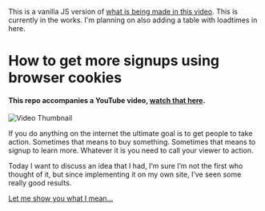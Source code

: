 This is a vanilla JS version of [what is being made in this video](https://www.youtube.com/watch?v=tPtHmZAnV70). This is currently in the works. I'm planning on also adding a table with loadtimes in here.

# How to get more signups using browser cookies
#### This repo accompanies a YouTube video, [watch that here](https://www.youtube.com/watch?v=tPtHmZAnV70).

![Video Thumbnail](cookiescvr.jpg)

If you do anything on the internet the ultimate goal is to get people to take action. Sometimes that means to buy something. Sometimes that means to signup to learn more. Whatever it is you need to call your viewer to action.

Today I want to discuss an idea that I had, I’m sure I’m not the first who thought of it, but since implementing it on my own site, I’ve seen some really good results.

[Let me show you what I mean…](https://www.youtube.com/watch?v=tPtHmZAnV70)
